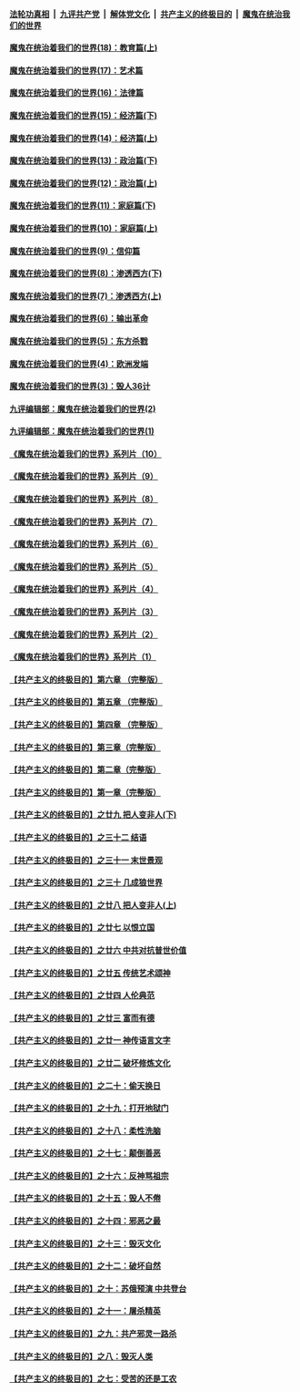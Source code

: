 ####  [法轮功真相](../../../../basic/blob/master/README.md?t=11010401) &nbsp;|&nbsp; [九评共产党](../../../../9ping.md/blob/master/README.md?t=11010401) &nbsp;|&nbsp; [解体党文化](../../../../jtdwh.md/blob/master/README.md?t=11010401)  &nbsp;|&nbsp; [共产主义的终极目的](../../../../gczydzjmd.md/blob/master/README.md?t=11010401) &nbsp;|&nbsp; [魔鬼在统治我们的世界](../../../../mgztzwmdsj.md/blob/master/README.md?t=11010401) 

#### [魔鬼在统治着我们的世界(18)：教育篇(上)](../pages/nsc422/n10526970.md?t=11010401) 

#### [魔鬼在统治着我们的世界(17)：艺术篇](../pages/nsc422/n10499093.md?t=11010401) 

#### [魔鬼在统治着我们的世界(16)：法律篇](../pages/nsc422/n10485969.md?t=11010401) 

#### [魔鬼在统治着我们的世界(15)：经济篇(下)](../pages/nsc422/n10469975.md?t=11010401) 

#### [魔鬼在统治着我们的世界(14)：经济篇(上)](../pages/nsc422/n10457370.md?t=11010401) 

#### [魔鬼在统治着我们的世界(13)：政治篇(下)](../pages/nsc422/n10448270.md?t=11010401) 

#### [魔鬼在统治着我们的世界(12)：政治篇(上)](../pages/nsc422/n10444576.md?t=11010401) 

#### [魔鬼在统治着我们的世界(11)：家庭篇(下)](../pages/nsc422/n10440961.md?t=11010401) 

#### [魔鬼在统治着我们的世界(10)：家庭篇(上)](../pages/nsc422/n10435448.md?t=11010401) 

#### [魔鬼在统治着我们的世界(9)：信仰篇](../pages/nsc422/n10432159.md?t=11010401) 

#### [魔鬼在统治着我们的世界(8)：渗透西方(下)](../pages/nsc422/n10429603.md?t=11010401) 

#### [魔鬼在统治着我们的世界(7)：渗透西方(上)](../pages/nsc422/n10426013.md?t=11010401) 

#### [魔鬼在统治着我们的世界(6)：输出革命](../pages/nsc422/n10421536.md?t=11010401) 

#### [魔鬼在统治着我们的世界(5)：东方杀戮](../pages/nsc422/n10417707.md?t=11010401) 

#### [魔鬼在统治着我们的世界(4)：欧洲发端](../pages/nsc422/n10414890.md?t=11010401) 

#### [魔鬼在统治着我们的世界(3)：毁人36计](../pages/nsc422/n10411583.md?t=11010401) 

#### [九评编辑部：魔鬼在统治着我们的世界(2)](../pages/nsc422/n10410036.md?t=11010401) 

#### [九评编辑部：魔鬼在统治着我们的世界(1)](../pages/nsc422/n10406825.md?t=11010401) 

#### [《魔鬼在统治着我们的世界》系列片（10）](../pages/nsc422/n12292670.md?t=11010401) 

#### [《魔鬼在统治着我们的世界》系列片（9）](../pages/nsc422/n12290859.md?t=11010401) 

#### [《魔鬼在统治着我们的世界》系列片（8）](../pages/nsc422/n12287445.md?t=11010401) 

#### [《魔鬼在统治着我们的世界》系列片（7）](../pages/nsc422/n12283425.md?t=11010401) 

#### [《魔鬼在统治着我们的世界》系列片（6）](../pages/nsc422/n12282314.md?t=11010401) 

#### [《魔鬼在统治着我们的世界》系列片（5）](../pages/nsc422/n12281419.md?t=11010401) 

#### [《魔鬼在统治着我们的世界》系列片（4）](../pages/nsc422/n12274024.md?t=11010401) 

#### [《魔鬼在统治着我们的世界》系列片（3）](../pages/nsc422/n12271322.md?t=11010401) 

#### [《魔鬼在统治着我们的世界》系列片（2）](../pages/nsc422/n12269049.md?t=11010401) 

#### [《魔鬼在统治着我们的世界》系列片（1）](../pages/nsc422/n12267575.md?t=11010401) 

#### [【共产主义的终极目的】第六章 （完整版）](../pages/nsc422/n11428913.md?t=11010401) 

#### [【共产主义的终极目的】第五章 （完整版）](../pages/nsc422/n11428912.md?t=11010401) 

#### [【共产主义的终极目的】第四章 （完整版）](../pages/nsc422/n11428907.md?t=11010401) 

#### [【共产主义的终极目的】第三章（完整版）](../pages/nsc422/n11428848.md?t=11010401) 

#### [【共产主义的终极目的】第二章（完整版）](../pages/nsc422/n11428831.md?t=11010401) 

#### [【共产主义的终极目的】第一章（完整版）](../pages/nsc422/n11417651.md?t=11010401) 

#### [【共产主义的终极目的】之廿九 把人变非人(下)](../pages/nsc422/n11344140.md?t=11010401) 

#### [【共产主义的终极目的】之三十二 结语](../pages/nsc422/n11360535.md?t=11010401) 

#### [【共产主义的终极目的】之三十一 末世景观](../pages/nsc422/n11351129.md?t=11010401) 

#### [【共产主义的终极目的】之三十 几成狼世界](../pages/nsc422/n11348280.md?t=11010401) 

#### [【共产主义的终极目的】之廿八 把人变非人(上)](../pages/nsc422/n11340492.md?t=11010401) 

#### [【共产主义的终极目的】之廿七 以恨立国](../pages/nsc422/n11336944.md?t=11010401) 

#### [【共产主义的终极目的】之廿六 中共对抗普世价值](../pages/nsc422/n11324785.md?t=11010401) 

#### [【共产主义的终极目的】之廿五 传统艺术颂神](../pages/nsc422/n11296396.md?t=11010401) 

#### [【共产主义的终极目的】之廿四 人伦典范](../pages/nsc422/n11296397.md?t=11010401) 

#### [【共产主义的终极目的】之廿三 富而有德](../pages/nsc422/n11283598.md?t=11010401) 

#### [【共产主义的终极目的】之廿一 神传语言文字](../pages/nsc422/n11263265.md?t=11010401) 

#### [【共产主义的终极目的】之廿二 破坏修炼文化](../pages/nsc422/n11245728.md?t=11010401) 

#### [【共产主义的终极目的】之二十：偷天换日](../pages/nsc422/n11238846.md?t=11010401) 

#### [【共产主义的终极目的】之十九：打开地狱门](../pages/nsc422/n11206376.md?t=11010401) 

#### [【共产主义的终极目的】之十八：柔性洗脑](../pages/nsc422/n11199994.md?t=11010401) 

#### [【共产主义的终极目的】之十七：颠倒善恶](../pages/nsc422/n11179782.md?t=11010401) 

#### [【共产主义的终极目的】之十六：反神骂祖宗](../pages/nsc422/n11166798.md?t=11010401) 

#### [【共产主义的终极目的】之十五：毁人不倦](../pages/nsc422/n11166792.md?t=11010401) 

#### [【共产主义的终极目的】之十四：邪恶之最](../pages/nsc422/n11150249.md?t=11010401) 

#### [【共产主义的终极目的】之十三：毁灭文化](../pages/nsc422/n11135227.md?t=11010401) 

#### [【共产主义的终极目的】之十二：破坏自然](../pages/nsc422/n11135214.md?t=11010401) 

#### [【共产主义的终极目的】之十：苏俄预演 中共登台](../pages/nsc422/n11118424.md?t=11010401) 

#### [【共产主义的终极目的】之十一：屠杀精英](../pages/nsc422/n11118442.md?t=11010401) 

#### [【共产主义的终极目的】之九：共产邪灵一路杀](../pages/nsc422/n11114139.md?t=11010401) 

#### [【共产主义的终极目的】之八：毁灭人类](../pages/nsc422/n11108503.md?t=11010401) 

#### [【共产主义的终极目的】之七：受苦的还是工农](../pages/nsc422/n11101809.md?t=11010401) 


